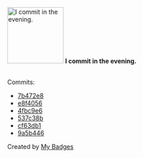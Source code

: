 <img src="https://my-badges.github.io/my-badges/evening-commits.png" alt="I commit in the evening." title="I commit in the evening." width="128">
<strong>I commit in the evening.</strong>
<br><br>

Commits:

- <a href="https://github.com/Siddhant-K-code/ArchiFusion/commit/7b472e8ef0f7cabbd2e4f9b766abcabe6ac33d62">7b472e8</a>
- <a href="https://github.com/Siddhant-K-code/vectorize-mcp-server/commit/e8f405672a5f782f29c1ccf42f85b4f2d511d5cd">e8f4056</a>
- <a href="https://github.com/Siddhant-K-code/vectorize-mcp-server/commit/4fbc9e62c550e12c677f901925a6981140ae089b">4fbc9e6</a>
- <a href="https://github.com/Siddhant-K-code/vectorize-mcp-server/commit/537c38b4ca952ef42a57299beae53722c1a30cb9">537c38b</a>
- <a href="https://github.com/Siddhant-K-code/vectorize-mcp-server/commit/cf63db1186030b82fc5dfe9f9c6d5da27716e4f4">cf63db1</a>
- <a href="https://github.com/Siddhant-K-code/vectorize-mcp-server/commit/9a5b446431a70385e0cc27ced7fccf8ba71945e9">9a5b446</a>


Created by <a href="https://github.com/my-badges/my-badges">My Badges</a>